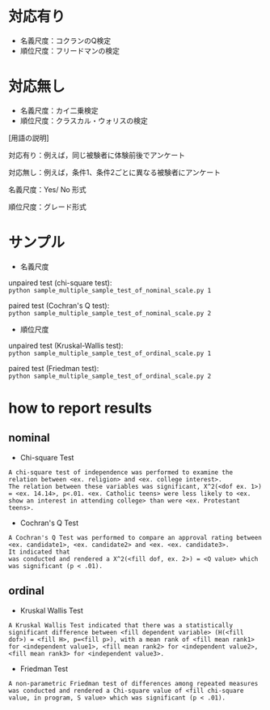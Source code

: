 # 対応有り

- 名義尺度：コクランのQ検定  
- 順位尺度：フリードマンの検定  


# 対応無し

- 名義尺度：カイ二乗検定  
- 順位尺度：クラスカル・ウォリスの検定    


[用語の説明]

対応有り：例えば，同じ被験者に体験前後でアンケート 

対応無し：例えば，条件1、条件2ごとに異なる被験者にアンケート

名義尺度：Yes/ No 形式

順位尺度：グレード形式

# サンプル

- 名義尺度

unpaired test (chi-square test):   
```python sample_multiple_sample_test_of_nominal_scale.py 1```

paired test (Cochran's Q test):  
```python sample_multiple_sample_test_of_nominal_scale.py 2```

- 順位尺度

unpaired test (Kruskal-Wallis test):  
```python sample_multiple_sample_test_of_ordinal_scale.py 1```

paired test (Friedman test):  
```python sample_multiple_sample_test_of_ordinal_scale.py 2```

# how to report results

## nominal

- Chi-square Test

```
A chi-square test of independence was performed to examine the relation between <ex. religion> and <ex. college interest>. 
The relation between these variables was significant, X^2(<dof ex. 1>) = <ex. 14.14>, p<.01. <ex. Catholic teens> were less likely to <ex. show an interest in attending college> than were <ex. Protestant teens>.
```

- Cochran's Q Test

```
A Cochran's Q Test was performed to compare an approval rating between <ex. candidate1>, <ex. candidate2> and <ex. <ex. candidate3>.
It indicated that 
was conducted and rendered a X^2(<fill dof, ex. 2>) = <Q value> which was significant (p < .01).

```

## ordinal

- Kruskal Wallis Test

```
A Kruskal Wallis Test indicated that there was a statistically significant difference between <fill dependent variable> (H(<fill dof>) = <fill H>, p=<fill p>), with a mean rank of <fill mean rank1> for <independent value1>, <fill mean rank2> for <independent value2>, <fill mean rank3> for <independent value3>.
```

- Friedman Test

```
A non-parametric Friedman test of differences among repeated measures was conducted and rendered a Chi-square value of <fill chi-square value, in program, S value> which was significant (p < .01).
```